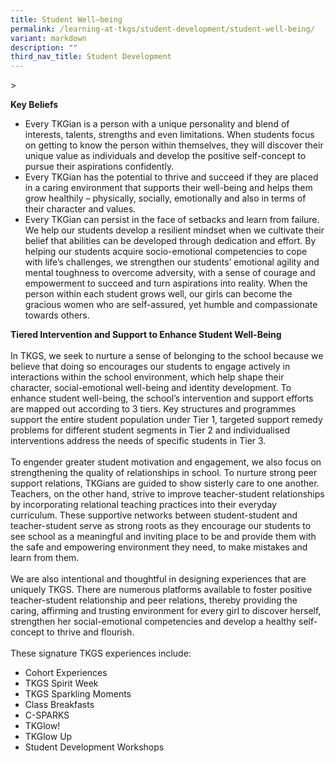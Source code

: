 ```yaml
---
title: Student Well–being
permalink: /learning-at-tkgs/student-development/student-well-being/
variant: markdown
description: ""
third_nav_title: Student Development
---
```

&gt;<style>
    ol.s {list-style-type: inherit;}
	.center-image {
        text-align: center;
    }
</style>

<b>Key Beliefs</b>
<ol class="s">
<li>Every TKGian is a person with a unique personality and blend of interests, talents, strengths and even limitations. When students focus on getting to know the person within themselves, they will discover their unique value as individuals and develop the positive self-concept to pursue their aspirations confidently. </li>
<li>Every TKGian has the potential to thrive and succeed if they are placed in a caring environment that supports their well-being and helps them grow healthily – physically, socially, emotionally and also in terms of their character and values.</li>
<li>Every TKGian can persist in the face of setbacks and learn from failure. We help our students develop a resilient mindset when we cultivate their belief that abilities can be developed through dedication and effort. By helping our students acquire socio-emotional competencies to cope with life’s challenges, we strengthen our students’ emotional agility and mental toughness to overcome adversity, with a sense of courage and empowerment to succeed and turn aspirations into reality. When the person within each student grows well, our girls can become the gracious women who are self-assured, yet humble and compassionate towards others.</li>
</ol>
<b>Tiered Intervention and Support to Enhance Student Well-Being</b>
<br><br>
In TKGS, we seek to nurture a sense of belonging to the school because we believe that doing so encourages our students to engage actively in interactions within the school environment, which help shape their character, social-emotional well-being and identity development. To enhance student well-being, the school’s intervention and support efforts are mapped out according to 3 tiers. Key structures and programmes support the entire student population under Tier 1, targeted support remedy problems for different student segments in Tier 2 and individualised interventions address the needs of specific students in Tier 3.<br>
<br>
To engender greater student motivation and engagement, we also focus on strengthening the quality of relationships in school. To nurture strong peer support relations, TKGians are guided to show sisterly care to one another. Teachers, on the other hand, strive to improve teacher-student relationships by incorporating relational teaching practices into their everyday curriculum. These supportive networks between student-student and teacher-student serve as strong roots as they encourage our students to see school as a meaningful and inviting place to be and provide them with the safe and empowering environment they need, to make mistakes and learn from them.<br>
<br>
We are also intentional and thoughtful in designing experiences that are uniquely TKGS. There are numerous platforms available to foster positive teacher-student relationship and peer relations, thereby providing the caring, affirming and trusting environment for every girl to discover herself, strengthen her social-emotional competencies and develop a healthy self-concept to thrive and flourish. 
<br><br>
These signature TKGS experiences include:
<br>
<ol class="s">
	<li>Cohort Experiences</li>
	<li>TKGS Spirit Week</li>
	<li>TKGS Sparkling Moments</li>
	<li>Class Breakfasts</li>
	<li>C-SPARKS</li>
	<li>TKGlow! </li>
	<li>TKGlow Up</li>
	<li>Student Development Workshops</li>
</ol>